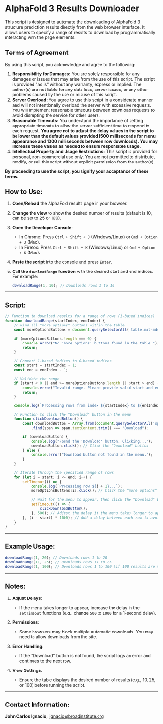 # AlphaFold 3 Results Downloader

This script is designed to automate the downloading of AlphaFold 3 structure prediction results directly from the web browser interface. It allows users to specify a range of results to download by programmatically interacting with the page elements.

## Terms of Agreement

By using this script, you acknowledge and agree to the following:

1.  **Responsibility for Damages:** You are solely responsible for any damages or issues that may arise from the use of this script. The script is provided "as is" without any warranty, express or implied. The author(s) are not liable for any data loss, server issues, or any other problems caused by the use or misuse of this script.
2.  **Server Overload:** You agree to use this script in a considerate manner and will not intentionally overload the server with excessive requests. You will implement reasonable timeouts between download requests to avoid disrupting the service for other users.
3.  **Reasonable Timeouts:** You understand the importance of setting appropriate timeouts to allow the server sufficient time to respond to each request. **You agree not to adjust the delay values in the script to be lower than the default values provided (500 milliseconds for menu appearance and 1000 milliseconds between row downloads). You may increase these values as needed to ensure responsible usage.**
4.  **Intellectual Property and Usage Restrictions:** This script is provided for personal, non-commercial use only. You are not permitted to distribute, modify, or sell this script without explicit permission from the author(s).

**By proceeding to use the script, you signify your acceptance of these terms.**

## How to Use:

1.  **Open/Reload** the AlphaFold results page in your browser.
2.  **Change the view** to show the desired number of results (default is 10, can be set to 25 or 100).
3.  **Open the Developer Console**:
    * In Chrome: Press `Ctrl + Shift + J` (Windows/Linux) or `Cmd + Option + J` (Mac).
    * In Firefox: Press `Ctrl + Shift + K` (Windows/Linux) or `Cmd + Option + K` (Mac).
4.  **Paste the script** into the console and press `Enter`.
5.  **Call the `downloadRange` function** with the desired start and end indices. For example:

    ```javascript
    downloadRange(1, 10); // Downloads rows 1 to 10
    ```
---

## Script:

```javascript
// Function to download results for a range of rows (1-based indices)
function downloadRange(startIndex, endIndex) {
    // Find all "more options" buttons within the table
    const moreOptionsButtons = document.querySelectorAll('table.mat-mdc-table button.mat-mdc-menu-trigger');

    if (moreOptionsButtons.length === 0) {
        console.error("No 'more options' buttons found in the table.");
        return;
    }

    // Convert 1-based indices to 0-based indices
    const start = startIndex - 1;
    const end = endIndex - 1;

    // Validate the range
    if (start < 0 || end >= moreOptionsButtons.length || start > end) {
        console.error("Invalid range. Please provide valid start and end indices.");
        return;
    }

    console.log(`Processing rows from index ${startIndex} to ${endIndex}...`);

    // Function to click the "Download" button in the menu
    function clickDownloadButton() {
        const downloadButton = Array.from(document.querySelectorAll('span.mat-mdc-menu-item-text'))
            .find(span => span.textContent.trim() === "Download");

        if (downloadButton) {
            console.log("Found the 'Download' button. Clicking...");
            downloadButton.click(); // Click the "Download" button
        } else {
            console.error("Download button not found in the menu.");
        }
    }

    // Iterate through the specified range of rows
    for (let i = start; i <= end; i++) {
        setTimeout(() => {
            console.log(`Processing row ${i + 1}...`);
            moreOptionsButtons[i].click(); // Click the "more options" button

            // Wait for the menu to appear, then click the "Download" button
            setTimeout(() => {
                clickDownloadButton();
            }, 500); // Adjust the delay if the menu takes longer to appear
        }, (i - start) * 1000); // Add a delay between each row to avoid overlapping actions
    }
}
```
---

## Example Usage:

```javascript
downloadRange(1, 20); // Downloads rows 1 to 20
downloadRange(11, 25); // Downloads rows 11 to 25
downloadRange(1, 100); // Downloads rows 1 to 100 (if 100 results are visible)
```

---

## Notes:

1. **Adjust Delays**:
   - If the menu takes longer to appear, increase the delay in the `setTimeout` functions (e.g., change `500` to `1000` for a 1-second delay).
   
2. **Permissions**:
   - Some browsers may block multiple automatic downloads. You may need to allow downloads from the site.

3. **Error Handling**:
   - If the "Download" button is not found, the script logs an error and continues to the next row.

4. **View Settings**:
   - Ensure the table displays the desired number of results (e.g., 10, 25, or 100) before running the script.
---

## Contact Information:

**John Carlos Ignacio**, 
jignacio@broadinstitute.org
